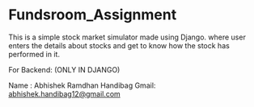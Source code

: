 # Fundsroom_Assignment
This is a simple stock market simulator made using Django. where user enters the details about stocks and get to know how the stock has performed in it.<br>

For Backend: (ONLY IN DJANGO)

Name : Abhishek Ramdhan Handibag
Gmail: abhishek.handibag12@gmail.com
